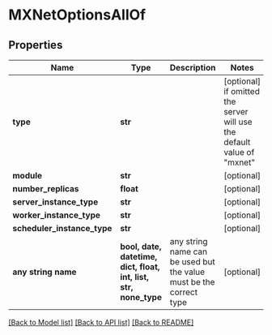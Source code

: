 # MXNetOptionsAllOf


## Properties
Name | Type | Description | Notes
------------ | ------------- | ------------- | -------------
**type** | **str** |  | [optional]  if omitted the server will use the default value of "mxnet"
**module** | **str** |  | [optional] 
**number_replicas** | **float** |  | [optional] 
**server_instance_type** | **str** |  | [optional] 
**worker_instance_type** | **str** |  | [optional] 
**scheduler_instance_type** | **str** |  | [optional] 
**any string name** | **bool, date, datetime, dict, float, int, list, str, none_type** | any string name can be used but the value must be the correct type | [optional]

[[Back to Model list]](../README.md#documentation-for-models) [[Back to API list]](../README.md#documentation-for-api-endpoints) [[Back to README]](../README.md)


